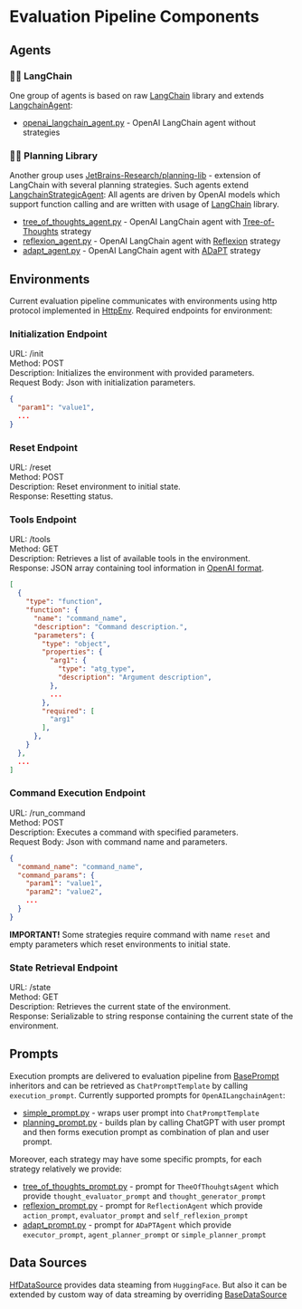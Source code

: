 # Evaluation Pipeline Components

## Agents
### 🦜🔗 LangChain 
One group of agents is based on raw  [LangChain](https://www.langchain.com/) library and
extends [LangchainAgent](agents/langchain_agent.py):
* [openai_langchain_agent.py](agents/openai_langchain_agent.py) - OpenAI LangChain agent without strategies

### 🤖📝 Planning Library 
Another group uses [JetBrains-Research/planning-lib](https://github.com/JetBrains-Research/planning-library) - extension
of LangChain with several planning strategies. Such agents
extend [LangchainStrategicAgent](agents/langchain_strategic_agent.py):
All agents are driven by OpenAI models which support function calling and are written with usage
of [LangChain](https://www.langchain.com/) library.

* [tree_of_thoughts_agent.py](agents/tree_of_thoughts_agent.py) - OpenAI LangChain agent
  with [Tree-of-Thoughts](https://arxiv.org/abs/2307.16789) strategy
* [reflexion_agent.py](agents/reflexion_agent.py) - OpenAI LangChain agent
  with [Reflexion](https://arxiv.org/abs/2303.11366) strategy
* [adapt_agent.py](agents/adapt_agent.py) - OpenAI LangChain agent with [ADaPT](https://arxiv.org/abs/2311.05772)
  strategy

## Environments

Current evaluation pipeline communicates with environments using http protocol implemented
in [HttpEnv](envs/http_env.py).
Required endpoints for environment:

### Initialization Endpoint

URL: /init\
Method: POST\
Description: Initializes the environment with provided parameters.\
Request Body: Json with initialization parameters.

```json
{
  "param1": "value1",
  ...
}
```

### Reset Endpoint

URL: /reset\
Method: POST\
Description: Reset environment to initial state.\
Response: Resetting status.

### Tools Endpoint

URL: /tools\
Method: GET\
Description: Retrieves a list of available tools in the environment.\
Response: JSON array containing tool information
in [OpenAI format](https://platform.openai.com/docs/guides/function-calling).

```json lines
[
  {
    "type": "function",
    "function": {
      "name": "command_name",
      "description": "Command description.",
      "parameters": {
        "type": "object",
        "properties": {
          "arg1": {
            "type": "atg_type",
            "description": "Argument description",
          },
          ...
        },
        "required": [
          "arg1"
        ],
      },
    }
  },
  ...
]
```

### Command Execution Endpoint

URL: /run_command\
Method: POST\
Description: Executes a command with specified parameters.\
Request Body: Json with command name and parameters.

```json
{
  "command_name": "command_name",
  "command_params": {
    "param1": "value1",
    "param2": "value2",
    ...
  }
}
```

**IMPORTANT!** Some strategies require command with name `reset` and empty parameters which reset environments to
initial state.

### State Retrieval Endpoint

URL: /state\
Method: GET\
Description: Retrieves the current state of the environment.\
Response: Serializable to string response containing the current state of the environment.

## Prompts

Execution prompts are delivered to evaluation pipeline from [BasePrompt](./prompts/base_prompt.py) inheritors and
can be retrieved as `ChatPromptTemplate` by calling `execution_prompt`.
Currently supported prompts for `OpenAILangchainAgent`:

* [simple_prompt.py](prompts/simple_prompt.py) - wraps user prompt into `ChatPromptTemplate`
* [planning_prompt.py](prompts/planning_prompt.py) - builds plan by calling ChatGPT with user prompt and then forms
  execution prompt as combination of plan and user prompt.

Moreover, each strategy may have some specific prompts, for each strategy relatively we provide:

* [tree_of_thoughts_prompt.py](prompts/tree_of_thoughts_prompt.py) - prompt for `TheeOfThouhgtsAgent` which
  provide `thought_evaluator_prompt` and `thought_generator_prompt`
* [reflexion_prompt.py](prompts/reflexion_prompt.py) - prompt for `ReflectionAgent` which
  provide `action_prompt`, `evaluator_prompt` and `self_reflexion_prompt`
* [adapt_prompt.py](prompts/adapt_prompt.py) - prompt for `ADaPTAgent` which
  provide `executor_prompt`, `agent_planner_prompt` or `simple_planner_prompt`

## Data Sources

[HfDataSource](data_sources/hf_data_source.py) provides data steaming from `HuggingFace`.
But also it can be extended by custom way of data streaming by
overriding [BaseDataSource](data_sources/base_data_source.py)

